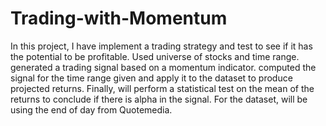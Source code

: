 # Trading-with-Momentum
In this project, I have implement a trading strategy and test to see if it has the potential to be profitable. Used universe of stocks and time range. generated a trading signal based on a momentum indicator. computed the signal for the time range given and apply it to the dataset to produce projected returns. Finally, will perform a statistical test on the mean of the returns to conclude if there is alpha in the signal. For the dataset, will be using the end of day from Quotemedia.
